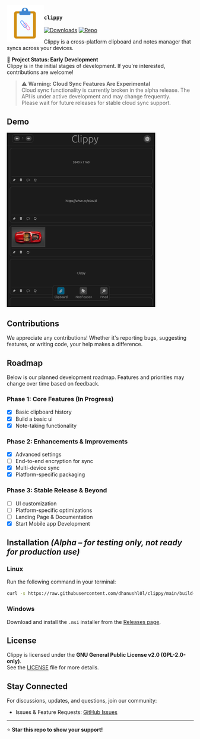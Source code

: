 <img src="/assets/clippy.png" width="100px" align="left">

### `clippy`

[![Downloads](https://img.shields.io/badge/View-Releases-orange)](https://github.com/dhanushl0l/clippy/releases)
[![Repo](https://img.shields.io/github/stars/dhanushl0l/clippy)](https://github.com/dhanushl0l/clippy)

Clippy is a cross-platform clipboard and notes manager that syncs across your devices.

🚀 **Project Status: Early Development**  
Clippy is in the initial stages of development. If you're interested, contributions are welcome!

> ⚠️ **Warning: Cloud Sync Features Are Experimental**  
> Cloud sync functionality is currently broken in the alpha release. The API is under active development and may change frequently.  
> Please wait for future releases for stable cloud sync support.

## Demo

<img src="./assets/demo.png" width="400"/>

## Contributions

We appreciate any contributions! Whether it's reporting bugs, suggesting features, or writing code, your help makes a difference.

## Roadmap

Below is our planned development roadmap. Features and priorities may change over time based on feedback.

### Phase 1: Core Features (In Progress)

- [x] Basic clipboard history
- [x] Build a basic ui
- [x] Note-taking functionality

### Phase 2: Enhancements & Improvements

- [x] Advanced settings
- [ ] End-to-end encryption for sync
- [x] Multi-device sync
- [x] Platform-specific packaging

### Phase 3: Stable Release & Beyond

- [ ] UI customization
- [ ] Platform-specific optimizations
- [ ] Landing Page & Documentation
- [x] Start Mobile app Development

## Installation _(Alpha – for testing only, not ready for production use)_

### Linux

Run the following command in your terminal:

```bash
curl -s https://raw.githubusercontent.com/dhanushl0l/clippy/main/build-linux/install.sh | bash
```

### Windows

Download and install the `.msi` installer from the [Releases page](https://github.com/dhanushl0l/clippy/releases).

## License

Clippy is licensed under the **GNU General Public License v2.0 (GPL-2.0-only)**.  
See the [LICENSE](./LICENSE) file for more details.

## Stay Connected

For discussions, updates, and questions, join our community:

- Issues & Feature Requests: [GitHub Issues](https://github.com/dhanushl0l/clippy/issues)

---

⭐ **Star this repo to show your support!**
